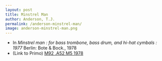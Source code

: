 ```yaml
---
layout: post
title: Minstrel Man
author: Anderson, T.J.
permalink: /anderson-minstrel-man/
image: anderson-minstrel-man.png
---
```


- In *Minstrel man : for bass trombone, bass drum, and hi-hat cymbals : 1977* Berlin: Bote & Bock., 1978
- (Link to Primo) <a href="https://tufts-primo.hosted.exlibrisgroup.com/primo-explore/fulldisplay?docid=01TUN_ALMA2180919990003851&context=L&vid=01TUN&lang=en_US&search_scope=EVERYTHING&adaptor=Local%20Search%20Engine&tab=everything&query=any,contains,T.%20J.%20Anderson%20Minstrel%20Man&sortby=rank&offset=0">M92 .A52 M5 1978</a>
